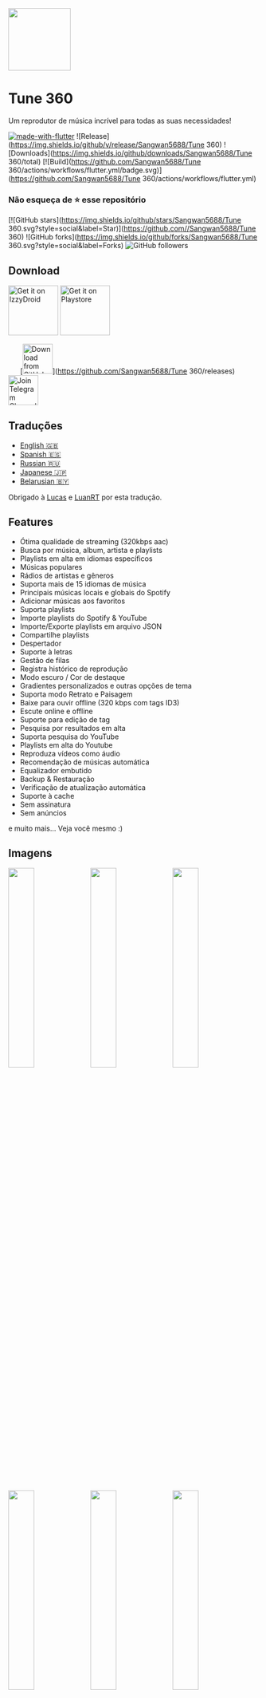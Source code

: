 <img width="125px" src="https://github.com/Sangwan5688/Tune 360/blob/main/assets/icon-white-trans.png" align="center" />

# Tune 360

Um reprodutor de música incrível para todas as suas necessidades!

[![made-with-flutter](https://img.shields.io/badge/Made%20with-Flutter-1f425f.svg)](https://flutter.dev/) ![Release](https://img.shields.io/github/v/release/Sangwan5688/Tune 360) ![Downloads](https://img.shields.io/github/downloads/Sangwan5688/Tune 360/total)
[![Build](https://github.com/Sangwan5688/Tune 360/actions/workflows/flutter.yml/badge.svg)](https://github.com/Sangwan5688/Tune 360/actions/workflows/flutter.yml)

### Não esqueça de :star: esse repositório

[![GitHub stars](https://img.shields.io/github/stars/Sangwan5688/Tune 360.svg?style=social&label=Star)](https://github.com//Sangwan5688/Tune 360) ![GitHub forks](https://img.shields.io/github/forks/Sangwan5688/Tune 360.svg?style=social&label=Forks) ![GitHub followers](https://img.shields.io/github/followers/Sangwan5688.svg?style=social&label=Follow)

## Download

[<img src="https://gitlab.com/IzzyOnDroid/repo/-/raw/master/assets/IzzyOnDroid.png"
     alt="Get it on IzzyDroid"
     height="100">](https://android.izzysoft.de/repo/apk/com.limitless.tune360)
[<img src="https://fdroid.gitlab.io/artwork/badge/get-it-on.png"
     alt="Get it on Playstore"
     height="100">](https://f-droid.org/packages/com.limitless.tune360/)

&nbsp;&nbsp;&nbsp;&nbsp;&nbsp;
[<img src="https://img.shields.io/badge/GitHub-181717?logo=github&logoColor=white"
     alt="Download from GitHub"
     height="60">](https://github.com/Sangwan5688/Tune 360/releases)
&nbsp;&nbsp;&nbsp;&nbsp;&nbsp;&nbsp;
[<img src="https://img.shields.io/badge/Telegram-2CA5E0?logo=telegram&logoColor=white"
     alt="Join Telegram Channel"
     height="60">](https://t.me/tune_360_official)

## Traduções

- [English :uk:](/README.md)
- [Spanish :es:](/README.ES.md)
- [Russian :ru:](/README.RU.md)
- [Japanese :jp:](/README.JA.md)
- [Belarusian :belarus:](/README.BE.md)

Obrigado à [Lucas](https://github.com/LucasPJS) e [LuanRT](https://github.com/LuanRT) por esta tradução.

## Features

* Ótima qualidade de streaming (320kbps aac)
* Busca por música, album, artista e playlists
* Playlists em alta em idiomas específicos
* Músicas populares
* Rádios de artistas e gêneros
* Suporta mais de 15 idiomas de música
* Principais músicas locais e globais do Spotify
* Adicionar músicas aos favoritos
* Suporta playlists
* Importe playlists do Spotify & YouTube
* Importe/Exporte playlists em arquivo JSON
* Compartilhe playlists
* Despertador
* Suporte à letras
* Gestão de filas
* Registra histórico de reprodução
* Modo escuro / Cor de destaque
* Gradientes personalizados e outras opções de tema
* Suporta modo Retrato e Paisagem
* Baixe para ouvir offline (320 kbps com tags ID3)
* Escute online e offline
* Suporte para edição de tag
* Pesquisa por resultados em alta
* Suporta pesquisa do YouTube
* Playlists em alta do Youtube
* Reproduza vídeos como áudio
* Recomendação de músicas automática
* Equalizador embutido
* Backup & Restauração
* Verificação de atualização automática
* Suporte à cache
* Sem assinatura
* Sem anúncios

e muito mais...
Veja você mesmo :)

## Imagens
<img src="https://github.com/Sangwan5688/Tune 360/blob/main/fastlane/metadata/android/en-US/images/phoneScreenshots/1.png?raw=true" width="32%"> <img src="https://github.com/Sangwan5688/Tune 360/blob/main/fastlane/metadata/android/en-US/images/phoneScreenshots/2.png?raw=true" width="32%"> <img src="https://github.com/Sangwan5688/Tune 360/blob/main/fastlane/metadata/android/en-US/images/phoneScreenshots/3.png?raw=true" width="32%"> <img src="https://github.com/Sangwan5688/Tune 360/blob/main/fastlane/metadata/android/en-US/images/phoneScreenshots/4.png?raw=true" width="32%"> <img src="https://github.com/Sangwan5688/Tune 360/blob/main/fastlane/metadata/android/en-US/images/phoneScreenshots/5.png?raw=true" width="32%"> <img src="https://github.com/Sangwan5688/Tune 360/blob/main/fastlane/metadata/android/en-US/images/phoneScreenshots/6.png?raw=true" width="32%">

## Licença
```
Copyright © 2021 Limitless 360

Tune 360 é um software grátis licenciado pelo GPL v3.0.
Você pode redistribuir e/ou modificá-lo de acordo com os termos do GNU General Public License como foi publicado pelo
Free Software Foundation, tanto a versão 3 da Licença, ou (por sua opção) qualquer versão posterior.

Tune 360 é distribuído na esperança de que seja útil, mas SEM NENHUMA GARANTIA;
sem mesmo a garantia implícita de COMERCIALIZAÇÃO ou ADEQUAÇÃO A UM DETERMINADO FIM.
Consulte a GNU General Public License para obter mais detalhes.
```
[Ver Licença](https://github.com/Sangwan5688/Tune 360/blob/main/LICENSE)

## Construa a partir do código-fonte

1. Se você não tem o SDK do Flutter instalado, por favor visite o [site oficial do Flutter](https://flutter.dev/).
2. Obtenha o código-fonte mais recente do branch master.

```
git clone https://github.com/Sangwan5688/Tune 360.git
```

3. Execute o aplicativo com Android Studio ou VS Code. Ou através da linha de comando:

```
flutter pub get
flutter run
```

## Contribuição

Contribuições são bem vindas. Por favor leia nosso [diretrizes de contribuição](https://github.com/Sangwan5688/Tune 360/blob/main/CONTRIBUTING.md) antes de contribuir.

## Enfrentando algum problema?

Olhe alguns dos [problemas](https://github.com/Sangwan5688/Tune 360/wiki/Common-Issues) e veja se pode lhe ajudar. Se seu problema não está lá, sinta-se livre para abrir um :)

## Quer testar as versões beta? Preciso de ajuda??

Você pode entrar no nosso [canal](https://t.me/tune_360_official) ou [grupo](https://t.me/joinchat/fHDC1AWnOhw0ZmI9) do Telegram se tiver alguma dúvida ou precisar de ajuda com algo, bem como para obter atualizações beta do projeto.

## Gostou do meu trabalho?

<a href="https://www.buymeacoffee.com/ankitsangwan" target="_blank"><img src="https://www.buymeacoffee.com/assets/img/custom_images/orange_img.png" alt="Buy Me A Coffee" style="height: 41px !important;width: 174px !important;box-shadow: 0px 3px 2px 0px rgba(190, 190, 190, 0.5) !important;-webkit-box-shadow: 0px 3px 2px 0px rgba(190, 190, 190, 0.5) !important;" ></a>

## O que há de novo

Para ler o changelog completo, visite a [nossa wiki](https://github.com/Sangwan5688/Tune 360/wiki/Changelog)
